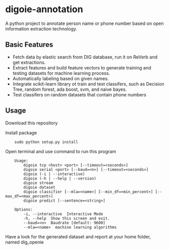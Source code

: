 # digoie-annotation

A python project to annotate person name or phone number based on open information extraction technology.

## Basic Features

- Fetch data by elastic search from DIG database, run it on ReVerb and get extractions.
- Extract features and build feature vectors to generate training and testing datasets for machine learning process.
- Automatically labeling based on given names.
- Integrate scikit-learn library ot train and test classifers, such as Decision Tree, random forest, ada boost, svm, and naive bayes.
- Test classifers on random datasets that contain phone numbers

## Usage

Download this repository

Install package

```
    sudo python setup.py install
```

Open terminal and use command to run this program

```
    Usage:
        digoie tcp <host> <port> [--timeout=<seconds>]
        digoie serial <port> [--baud=<n>] [--timeout=<seconds>]
        digoie (-i | --interactive)
        digoie (-h | --help | --version)
        digoie stream
        digoie dataset
        digoie classifier [--mla=<name>] [--min_df=<min_percent>] [--max_df=<max_percent>]
        digoie predict [--sentence=<string>]

    Options:
        -i, --interactive  Interactive Mode
        -h, --help  Show this screen and exit.
        --baud=<n>  Baudrate [default: 9600]
        --mla=<name>  machine learning algorithms
```

Have a look for the generated dataset and report at your home folder, named dig_openie








